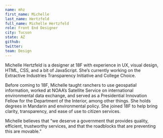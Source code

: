 ```yaml
---
name: mhz
first_name: Michelle
last_name: Hertzfeld
full_name: Michelle Hertzfeld
role: Front End Designer
city: Tucson
state: AZ
github:
twitter:
team: Design
---
```

Michelle Hertzfeld is a designer at 18F with experience in UX, visual design, HTML, CSS, and a bit of JavaScript. She’s currently working on the Extractive Industries Transparency Initiative and College Choice.

Before coming to 18F, Michelle taught ranchers to use geospatial information, worked at NOAA’s Satellite Service on international environmental data exchange, and served as a Presidential Innovation Fellow for the Department of the Interior, among other things. She holds degrees in Mandarin and environmental policy. She joined 18F to help bring clarity, transparency, and ease of use to citizen services.

Michelle believes that “we deserve a government that provides quality, efficient, trustworthy services, and that the roadblocks that are preventing this are movable.” 



 
